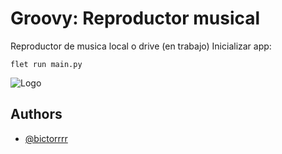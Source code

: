 # Groovy: Reproductor musical

Reproductor de musica local o drive (en trabajo)
Inicializar app:

```
flet run main.py
```

![Logo](https://raw.githubusercontent.com/bictorrrr/Links_Recursos/main/Groovy/banner_groovy.png)


## Authors

- [@bictorrrr](https://github.com/bictorrrr)
